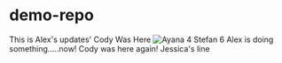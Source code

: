 # demo-repo
This is Alex's updates'
Cody Was Here
![Ayana](https://tenor.com/bGAek.gif)
4 Stefan
6 Alex is doing something.....now!
Cody was here again!
Jessica's line